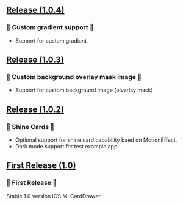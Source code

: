 ## [Release (1.0.4)](https://github.com/mercadolibre/meli-card-drawer-ios/releases/tag/1.0.4)
### 🚀 Custom gradient support 🚀
- Support for custom gradient

## [Release (1.0.3)](https://github.com/mercadolibre/meli-card-drawer-ios/releases/tag/1.0.3)
### 🚀 Custom background overlay mask image 🚀
- Support for custom background image (olverlay mask)

## [Release (1.0.2)](https://github.com/mercadolibre/meli-card-drawer-ios/releases/tag/1.0.2)
### 🚀 Shine Cards 🚀
- Optional support for shine card capability baed on MotionEffect.
- Dark mode support for test example app.

## [First Release (1.0)](https://github.com/mercadolibre/meli-card-drawer-ios/releases/tag/1.0.0)
### 🚀 First Release 🚀
Stable 1.0 version iOS MLCardDrawer.
